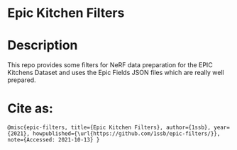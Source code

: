 # Epic Kitchen Filters

# Description
This repo provides some filters for NeRF data preparation for the EPIC Kitchens Dataset and uses the Epic Fields JSON files which are really well prepared.

# Cite as:
``@misc{epic-filters, title={Epic Kitchen Filters}, author={1ssb}, year={2021}, howpublished={\url{https://github.com/1ssb/epic-filters/}}, note={Accessed: 2021-10-13} }``
